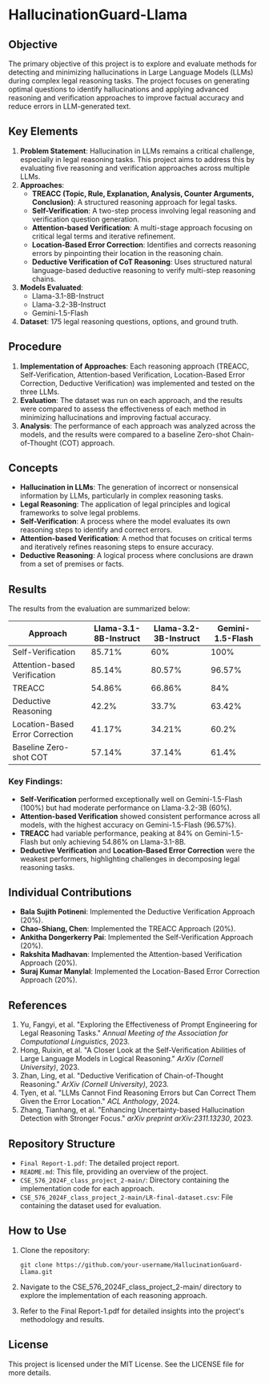 # HallucinationGuard-Llama

## Objective
The primary objective of this project is to explore and evaluate methods for detecting and minimizing hallucinations in Large Language Models (LLMs) during complex legal reasoning tasks. The project focuses on generating optimal questions to identify hallucinations and applying advanced reasoning and verification approaches to improve factual accuracy and reduce errors in LLM-generated text.

## Key Elements
1. **Problem Statement**: Hallucination in LLMs remains a critical challenge, especially in legal reasoning tasks. This project aims to address this by evaluating five reasoning and verification approaches across multiple LLMs.
2. **Approaches**:
   - **TREACC (Topic, Rule, Explanation, Analysis, Counter Arguments, Conclusion)**: A structured reasoning approach for legal tasks.
   - **Self-Verification**: A two-step process involving legal reasoning and verification question generation.
   - **Attention-based Verification**: A multi-stage approach focusing on critical legal terms and iterative refinement.
   - **Location-Based Error Correction**: Identifies and corrects reasoning errors by pinpointing their location in the reasoning chain.
   - **Deductive Verification of CoT Reasoning**: Uses structured natural language-based deductive reasoning to verify multi-step reasoning chains.
3. **Models Evaluated**:
   - Llama-3.1-8B-Instruct
   - Llama-3.2-3B-Instruct
   - Gemini-1.5-Flash
4. **Dataset**: 175 legal reasoning questions, options, and ground truth.

## Procedure
1. **Implementation of Approaches**: Each reasoning approach (TREACC, Self-Verification, Attention-based Verification, Location-Based Error Correction, Deductive Verification) was implemented and tested on the three LLMs.
2. **Evaluation**: The dataset was run on each approach, and the results were compared to assess the effectiveness of each method in minimizing hallucinations and improving factual accuracy.
3. **Analysis**: The performance of each approach was analyzed across the models, and the results were compared to a baseline Zero-shot Chain-of-Thought (COT) approach.

## Concepts
- **Hallucination in LLMs**: The generation of incorrect or nonsensical information by LLMs, particularly in complex reasoning tasks.
- **Legal Reasoning**: The application of legal principles and logical frameworks to solve legal problems.
- **Self-Verification**: A process where the model evaluates its own reasoning steps to identify and correct errors.
- **Attention-based Verification**: A method that focuses on critical terms and iteratively refines reasoning steps to ensure accuracy.
- **Deductive Reasoning**: A logical process where conclusions are drawn from a set of premises or facts.

## Results
The results from the evaluation are summarized below:

| Approach                | Llama-3.1-8B-Instruct | Llama-3.2-3B-Instruct | Gemini-1.5-Flash |
|-------------------------|-----------------------|-----------------------|------------------|
| Self-Verification       | 85.71%               | 60%                  | 100%             |
| Attention-based Verification | 85.14%           | 80.57%               | 96.57%           |
| TREACC                  | 54.86%               | 66.86%               | 84%              |
| Deductive Reasoning     | 42.2%                | 33.7%                | 63.42%           |
| Location-Based Error Correction | 41.17%       | 34.21%               | 60.2%            |
| Baseline Zero-shot COT  | 57.14%               | 37.14%               | 61.4%            |

### Key Findings:
- **Self-Verification** performed exceptionally well on Gemini-1.5-Flash (100%) but had moderate performance on Llama-3.2-3B (60%).
- **Attention-based Verification** showed consistent performance across all models, with the highest accuracy on Gemini-1.5-Flash (96.57%).
- **TREACC** had variable performance, peaking at 84% on Gemini-1.5-Flash but only achieving 54.86% on Llama-3.1-8B.
- **Deductive Verification** and **Location-Based Error Correction** were the weakest performers, highlighting challenges in decomposing legal reasoning tasks.

## Individual Contributions
- **Bala Sujith Potineni**: Implemented the Deductive Verification Approach (20%).
- **Chao-Shiang, Chen**: Implemented the TREACC Approach (20%).
- **Ankitha Dongerkerry Pai**: Implemented the Self-Verification Approach (20%).
- **Rakshita Madhavan**: Implemented the Attention-based Verification Approach (20%).
- **Suraj Kumar Manylal**: Implemented the Location-Based Error Correction Approach (20%).

## References
1. Yu, Fangyi, et al. "Exploring the Effectiveness of Prompt Engineering for Legal Reasoning Tasks." _Annual Meeting of the Association for Computational Linguistics_, 2023.
2. Hong, Ruixin, et al. "A Closer Look at the Self-Verification Abilities of Large Language Models in Logical Reasoning." _ArXiv (Cornell University)_, 2023.
3. Zhan, Ling, et al. "Deductive Verification of Chain-of-Thought Reasoning." _ArXiv (Cornell University)_, 2023.
4. Tyen, et al. "LLMs Cannot Find Reasoning Errors but Can Correct Them Given the Error Location." _ACL Anthology_, 2024.
5. Zhang, Tianhang, et al. "Enhancing Uncertainty-based Hallucination Detection with Stronger Focus." _arXiv preprint arXiv:2311.13230_, 2023.

## Repository Structure
- `Final Report-1.pdf`: The detailed project report.
- `README.md`: This file, providing an overview of the project.
- `CSE_576_2024F_class_project_2-main/`: Directory containing the implementation code for each approach.
- `CSE_576_2024F_class_project_2-main/LR-final-dataset.csv`: File containing the dataset used for evaluation.

## How to Use
1. Clone the repository:
   ```
   git clone https://github.com/your-username/HallucinationGuard-Llama.git
   ```
2. Navigate to the CSE_576_2024F_class_project_2-main/ directory to explore the implementation of each reasoning approach.

3. Refer to the Final Report-1.pdf for detailed insights into the project's methodology and results.
## License
This project is licensed under the MIT License. See the LICENSE file for more details.
